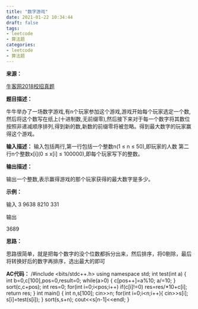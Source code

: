 ```yaml
---
title: "数字游戏"
date: 2021-01-22 10:34:44
draft: false
tags:
- leetcode
- 算法题
categories: 
- leetcode
- 算法题
---
```

**来源：**

[牛客网2018校招真题](https://www.nowcoder.com/ta/2018test?query=&asc=true&order=&page=1)

**题目描述：**

牛牛举办了一场数字游戏,有n个玩家参加这个游戏,游戏开始每个玩家选定一个数,然后将这个数写在纸上(十进制数,无前缀零),然后接下来对于每一个数字将其数位按照非递减顺序排列,得到新的数,新数的前缀零将被忽略。得到最大数字的玩家赢得这个游戏。

**输入描述：**
输入包括两行,第一行包括一个整数n(1 ≤ n ≤ 50),即玩家的人数 第二行n个整数x[i](0 ≤ x[i] ≤ 100000),即每个玩家写下的整数。

**输出描述：**

输出一个整数,表示赢得游戏的那个玩家获得的最大数字是多少。

**示例：**

输入
3 9638 8210 331

输出

3689

**思路：**

思路很简单，就是把每个数字的没个位数都拆分出来，然后排序，将0剔除，最后将转换好后的数字再排序，选出最大的即可

**AC代码：**
/#include <bits/stdc++.h> using namespace std; int test(int a) { int b=0,c[100],pos=0,result=0; while(a>0) { c[pos++]=a%10; a/=10; } sort(c,c+pos); int res=0; for(int i=0;i<pos;i++) if(c[i]!=0) res=res/*10+c[i]; return res; } int main() { int n,s[100]; cin>>n; for(int i=0;i<n;i++){ cin>>s[i]; s[i]=test(s[i]); } sort(s,s+n); cout<<s[n-1]<<endl; }